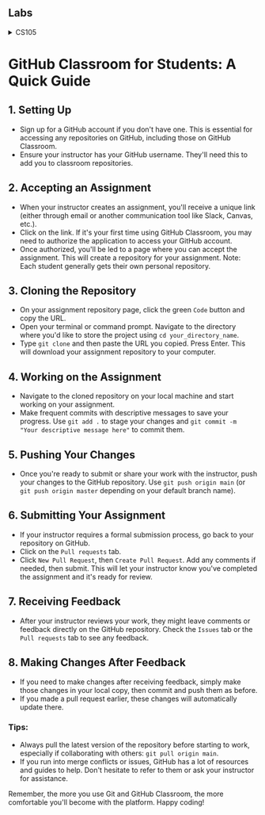 ## Labs
<details><summary>CS105</a></summary>
<a href="https://classroom.github.com/a/ZrhsKfxR">Lab1a</a><br>
<a href="https://classroom.github.com/a/syiGpEKh">Lab2a</a><br>
<a href="https://classroom.github.com/a/E6Xa_ThI">Lab2b</a><br>
<a href="https://classroom.github.com/a/cAkdw9iB">Lab3a</a><br>
<a href="https://classroom.github.com/a/ekf204gJ">Lab3c</a><br>
<a href="https://classroom.github.com/a/mn9Pwraf">Lab5b</a><br>
<a href="https://classroom.github.com/a/MgTKd_JY">Lab5c</a><br>
<a href="https://classroom.github.com/a/Ps2kEhXB">Lab6a</a><br>
<a href="https://classroom.github.com/a/wBqDVqtY">Lab6b</a><br>
<a href="https://classroom.github.com/a/bcwPc6_1">Lab6c</a><br>
<a href="https://classroom.github.com/a/h51ZLWVl">Lab6d</a><br>
<a href="https://classroom.github.com/a/4fxJqKTd">Lab7a</a><br>
</details>

# GitHub Classroom for Students: A Quick Guide

## 1\. Setting Up

-   Sign up for a GitHub account if you don't have one. This is essential for accessing any repositories on GitHub, including those on GitHub Classroom.
-   Ensure your instructor has your GitHub username. They'll need this to add you to classroom repositories.

## 2\. Accepting an Assignment

-   When your instructor creates an assignment, you'll receive a unique link (either through email or another communication tool like Slack, Canvas, etc.).
-   Click on the link. If it's your first time using GitHub Classroom, you may need to authorize the application to access your GitHub account.
-   Once authorized, you'll be led to a page where you can accept the assignment. This will create a repository for your assignment. Note: Each student generally gets their own personal repository.

## 3\. Cloning the Repository

-   On your assignment repository page, click the green `Code` button and copy the URL.
-   Open your terminal or command prompt. Navigate to the directory where you'd like to store the project using `cd your_directory_name`.
-   Type `git clone` and then paste the URL you copied. Press Enter. This will download your assignment repository to your computer.

## 4\. Working on the Assignment

-   Navigate to the cloned repository on your local machine and start working on your assignment.
-   Make frequent commits with descriptive messages to save your progress. Use `git add .` to stage your changes and `git commit -m "Your descriptive message here"` to commit them.

## 5\. Pushing Your Changes

-   Once you're ready to submit or share your work with the instructor, push your changes to the GitHub repository. Use `git push origin main` (or `git push origin master` depending on your default branch name).

## 6\. Submitting Your Assignment

-   If your instructor requires a formal submission process, go back to your repository on GitHub.
-   Click on the `Pull requests` tab.
-   Click `New Pull Request`, then `Create Pull Request`. Add any comments if needed, then submit. This will let your instructor know you've completed the assignment and it's ready for review.

## 7\. Receiving Feedback

-   After your instructor reviews your work, they might leave comments or feedback directly on the GitHub repository. Check the `Issues` tab or the `Pull requests` tab to see any feedback.

## 8\. Making Changes After Feedback

-   If you need to make changes after receiving feedback, simply make those changes in your local copy, then commit and push them as before.
-   If you made a pull request earlier, these changes will automatically update there.

### Tips:

-   Always pull the latest version of the repository before starting to work, especially if collaborating with others: `git pull origin main`.
-   If you run into merge conflicts or issues, GitHub has a lot of resources and guides to help. Don't hesitate to refer to them or ask your instructor for assistance.

Remember, the more you use Git and GitHub Classroom, the more comfortable you'll become with the platform. Happy coding!
